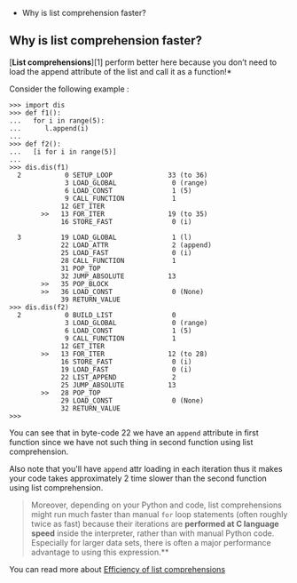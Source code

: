 - Why is list comprehension faster?


## Why is list comprehension faster?

[**List comprehensions**][1] perform better here because you don’t need to load
the append attribute of the list and call it as a function!*

Consider the following example :

    >>> import dis
    >>> def f1():
    ...   for i in range(5):
    ...      l.append(i)
    ...
    >>> def f2():
    ...   [i for i in range(5)]
    ...
    >>> dis.dis(f1)
      2           0 SETUP_LOOP              33 (to 36)
                  3 LOAD_GLOBAL              0 (range)
                  6 LOAD_CONST               1 (5)
                  9 CALL_FUNCTION            1
                 12 GET_ITER
            >>   13 FOR_ITER                19 (to 35)
                 16 STORE_FAST               0 (i)

      3          19 LOAD_GLOBAL              1 (l)
                 22 LOAD_ATTR                2 (append)
                 25 LOAD_FAST                0 (i)
                 28 CALL_FUNCTION            1
                 31 POP_TOP
                 32 JUMP_ABSOLUTE           13
            >>   35 POP_BLOCK
            >>   36 LOAD_CONST               0 (None)
                 39 RETURN_VALUE
    >>> dis.dis(f2)
      2           0 BUILD_LIST               0
                  3 LOAD_GLOBAL              0 (range)
                  6 LOAD_CONST               1 (5)
                  9 CALL_FUNCTION            1
                 12 GET_ITER
            >>   13 FOR_ITER                12 (to 28)
                 16 STORE_FAST               0 (i)
                 19 LOAD_FAST                0 (i)
                 22 LIST_APPEND              2
                 25 JUMP_ABSOLUTE           13
            >>   28 POP_TOP
                 29 LOAD_CONST               0 (None)
                 32 RETURN_VALUE
    >>>

You can see that in byte-code 22 we have an `append` attribute in first
function since we have not such thing in second function using list
comprehension.

Also note that you'll have `append` attr loading in each iteration thus it
makes your code takes approximately 2 time slower than the second function
using list comprehension.

> Moreover, depending on your Python and code, list comprehensions might run
much faster than manual `for` loop statements (often roughly twice as fast)
because their iterations are **performed at C language speed** inside the
interpreter, rather than with manual Python code. Especially for larger data
sets, there is often a major performance advantage to using this expression.**

You can read more about [Efficiency of list comprehensions](
http://blog.cdleary.com/2010/04/efficiency-of-list-comprehensions/)
